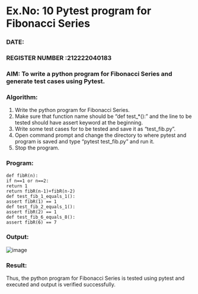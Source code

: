 # Ex.No: 10  Pytest program for Fibonacci Series

### DATE:                                                                            
### REGISTER NUMBER :212222040183
### AIM: To write a python program for Fibonacci Series and generate test cases using Pytest. 

### Algorithm:

1. Write the python program for Fibonacci Series. 
2. Make sure that function name should be “def test_*():” and the line to be tested 
should have assert keyword at the beginning. 
3. Write some test cases for to be tested and save it as “test_fib.py”. 
4. Open command prompt and change the directory to where pytest and program is 
saved and type “pytest test_fib.py” and run it. 
5. Stop the program.

### Program:
```
def fibR(n): 
if n==1 or n==2: 
return 1 
return fibR(n-1)+fibR(n-2) 
def test_fib_1_equals_1(): 
assert fibR(1) == 1 
def test_fib_2_equals_1(): 
assert fibR(2) == 1 
def test_fib_6_equals_8(): 
assert fibR(6) == 7 

```
### Output:

![image](https://github.com/user-attachments/assets/1381f12e-ba48-4250-afc8-03b37f922833)


### Result:
Thus, the python program for Fibonacci Series is tested using pytest and executed and output is verified successfully.




